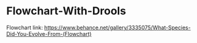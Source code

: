 # Flowchart-With-Drools

Flowchart link: https://www.behance.net/gallery/3335075/What-Species-Did-You-Evolve-From-(Flowchart)
